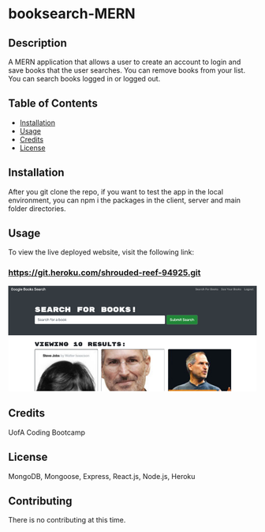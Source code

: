 # booksearch-MERN

## Description
A MERN application that allows a user to create an account to login and save books that the user searches. You can remove books from your list. You can search books logged in or logged out.

## Table of Contents 
* [Installation](#installation)
* [Usage](#usage)
* [Credits](#credits)
* [License](#license)

## Installation 
After you git clone the repo, if you want to test the app in the local environment, you can npm i the packages in the client, server and main folder directories.

## Usage 
To view the live deployed website, visit the following link:

### https://git.heroku.com/shrouded-reef-94925.git

![picture](./booksearch.png)
    
## Credits 
UofA Coding Bootcamp

## License 
MongoDB, Mongoose, Express, React.js, Node.js, Heroku

## Contributing 
There is no contributing at this time.


